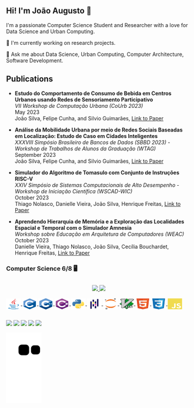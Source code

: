 ## Hi! I'm João Augusto 👋

I'm a passionate Computer Science Student and Researcher with a love for Data Science and Urban Computing.

🌱 I'm currently working on research projects.

💬 Ask me about Data Science, Urban Computing, Computer Architecture, Software Development.

## Publications

- **Estudo do Comportamento de Consumo de Bebida em Centros Urbanos usando Redes de Sensoriamento Participativo**  
  *VII Workshop de Computação Urbana (CoUrb 2023)*  
  May 2023  
  João Silva, Felipe Cunha, and Silvio Guimarães, [Link to Paper](https://doi.org/10.5753/courb.2023.774)

- **Análise da Mobilidade Urbana por meio de Redes Sociais Baseadas em Localização: Estudo de Caso em Cidades Inteligentes**  
  *XXXVIII Simpósio Brasileiro de Bancos de Dados (SBBD 2023) - Workshop de Trabalhos de Alunos da Graduação (WTAG)*  
  September 2023  
  João Silva, Felipe Cunha, and Silvio Guimarães, [Link to Paper](https://doi.org/10.5753/sbbd_estendido.2023.233144)
  
- **Simulador do Algoritmo de Tomasulo com Conjunto de Instruções RISC-V**  
  *XXIV Simpósio de Sistemas Computacionais de Alto Desempenho - Workshop de Iniciação Científica (WSCAD-WIC)*  
  October 2023  
  Thiago Nolasco, Danielle Vieira, João Silva, Henrique Freitas, [Link to Paper](https://cradrs.github.io/sbacpad2023/pdfs/wscad-wic/s1p1.pdf)
  
- **Aprendendo Hierarquia de Memória e a Exploração das Localidades Espacial e Temporal com o Simulador Amnesia**  
  *Workshop sobre Educação em Arquitetura de Computadores (WEAC)*  
  October 2023  
  Danielle Vieira, Thiago Nolasco, João Silva, Cecília Bouchardet, Henrique Freitas, [Link to Paper](https://cradrs.github.io/sbacpad2023/pdfs/weac/p1.pdf)

  


### Computer Science 6/8 🖥

##

<div align="center">
  <a href="https://github.com/joaoaugustoss">
  <img height="180em" src="https://github-readme-stats.vercel.app/api?username=joaoaugustoss&show_icons=true&theme=radical&include_all_commits=true&count_private=true"/>
  <img height="180em" src="https://github-readme-stats.vercel.app/api/top-langs/?username=joaoaugustoss&layout=compact&langs_count=7&theme=radical"/>
</div>
  
<div style="display: inline_block"><br>

  <img align="center" alt="Java" height="30" width="40" src="https://raw.githubusercontent.com/devicons/devicon/master/icons/java/java-original.svg">
  <img align="center" alt="C" height="30" width="40" src="https://raw.githubusercontent.com/devicons/devicon/master/icons/c/c-original.svg">
  <img align="center" alt="Cpp" height="30" width="40" src="https://raw.githubusercontent.com/devicons/devicon/master/icons/cplusplus/cplusplus-original.svg">
  <img align="center" alt="Cpp" height="30" width="40" src="https://raw.githubusercontent.com/devicons/devicon/master/icons/csharp/csharp-original.svg">
  <img align="center" alt="Python" height="30" width="40" src="https://raw.githubusercontent.com/devicons/devicon/master/icons/python/python-original.svg">
  <img align="center" alt="Pandas" height="30" width="40" src="https://raw.githubusercontent.com/devicons/devicon/master/icons/pandas/pandas-original.svg">
  <img align="center" alt="Jupyter" height="30" width="40" src="https://raw.githubusercontent.com/devicons/devicon/master/icons/jupyter/jupyter-original.svg">
  <img align="center" alt="VIM" height="30" width="40" src="https://raw.githubusercontent.com/devicons/devicon/master/icons/vim/vim-original.svg">
  <img align="center" alt="HTML" height="30" width="40" src="https://raw.githubusercontent.com/devicons/devicon/master/icons/html5/html5-original.svg">
  <img align="center" alt="CSS" height="30" width="40" src="https://raw.githubusercontent.com/devicons/devicon/master/icons/css3/css3-original.svg">
  <img align="center" alt="Js" height="30" width="40" src="https://raw.githubusercontent.com/devicons/devicon/master/icons/javascript/javascript-plain.svg">
</div>
  
##
  
<div> 
  <a href="https://www.linkedin.com/in/joaoaugustodossantos" target="_blank"><img src="https://img.shields.io/badge/-LinkedIn-%230077B5?style=for-the-badge&logo=linkedin&logoColor=white" target="blank"></a> 
  <a href = "mailto:cop.joaoaugusto@gmail.com"><img src="https://img.shields.io/badge/-Gmail-%23333?style=for-the-badge&logo=gmail&logoColor=white" target="blank"></a>
 <a href="https://discordapp.com/users/J_A#9203" target="_blank"><img src="https://img.shields.io/badge/Discord-7289DA?style=for-the-badge&logo=discord&logoColor=white" target="blank"></a>
  <a href="https://instagram.com/joao.augustoss" target="_blank"><img src="https://img.shields.io/badge/-Instagram-%23E4405F?style=for-the-badge&logo=instagram&logoColor=white" target="blank"></a>
  <a href = "https://twitter.com/joo_aug"><img src="https://img.shields.io/badge/Twitter-1DA1F2?style=for-the-badge&logo=twitter&logoColor=white" target="blank"></a>
  
  ![Snake animation](https://github.com/joaoaugustoss/joaoaugustoss/blob/output/github-contribution-grid-snake.svg)
  
  
</div>
